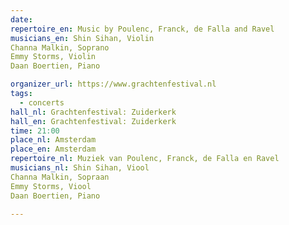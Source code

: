```yaml
---
date:
repertoire_en: Music by Poulenc, Franck, de Falla and Ravel
musicians_en: Shin Sihan, Violin
Channa Malkin, Soprano
Emmy Storms, Violin
Daan Boertien, Piano

organizer_url: https://www.grachtenfestival.nl
tags:
  - concerts
hall_nl: Grachtenfestival: Zuiderkerk
hall_en: Grachtenfestival: Zuiderkerk
time: 21:00
place_nl: Amsterdam
place_en: Amsterdam
repertoire_nl: Muziek van Poulenc, Franck, de Falla en Ravel
musicians_nl: Shin Sihan, Viool
Channa Malkin, Sopraan
Emmy Storms, Viool
Daan Boertien, Piano

---
```


